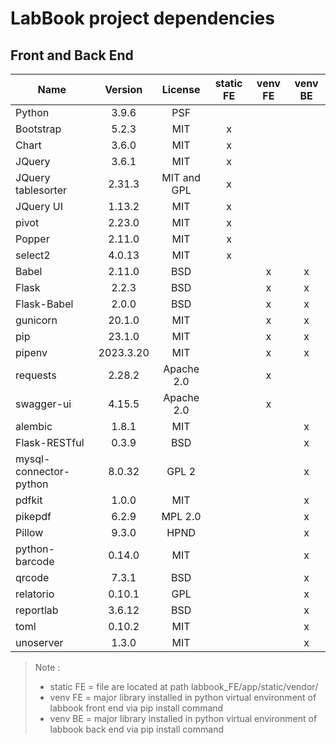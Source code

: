 # LabBook project dependencies
## Front and Back End
| Name                    | Version   | License      | static FE | venv FE | venv BE |
|-------------------------|:---------:|:------------:|:---------:|:-------:|:-------:|
| Python                  | 3.9.6     | PSF          |           |         |         |
| Bootstrap               | 5.2.3     | MIT          | x         |         |         |
| Chart                   | 3.6.0     | MIT          | x         |         |         |
| JQuery                  | 3.6.1     | MIT          | x         |         |         |
| JQuery tablesorter      | 2.31.3    | MIT and GPL  | x         |         |         |
| JQuery UI               | 1.13.2    | MIT          | x         |         |         |
| pivot                   | 2.23.0    | MIT          | x         |         |         |
| Popper                  | 2.11.0    | MIT          | x         |         |         |
| select2                 | 4.0.13    | MIT          | x         |         |         |
| Babel                   | 2.11.0    | BSD          |           | x       | x       |
| Flask                   | 2.2.3     | BSD          |           | x       | x       |
| Flask-Babel             | 2.0.0     | BSD          |           | x       | x       |
| gunicorn                | 20.1.0    | MIT          |           | x       | x       |
| pip                     | 23.1.0    | MIT          |           | x       | x       |
| pipenv                  | 2023.3.20 | MIT          |           | x       | x       |
| requests                | 2.28.2    | Apache 2.0   |           | x       |         |
| swagger-ui              | 4.15.5    | Apache 2.0   |           | x       |         |
| alembic                 | 1.8.1     | MIT          |           |         | x       |
| Flask-RESTful           | 0.3.9     | BSD          |           |         | x       |
| mysql-connector-python  | 8.0.32    | GPL 2        |           |         | x       |
| pdfkit                  | 1.0.0     | MIT          |           |         | x       |
| pikepdf                 | 6.2.9     | MPL 2.0      |           |         | x       |
| Pillow                  | 9.3.0     | HPND         |           |         | x       |
| python-barcode          | 0.14.0    | MIT          |           |         | x       |
| qrcode                  | 7.3.1     | BSD          |           |         | x       |
| relatorio               | 0.10.1    | GPL          |           |         | x       |
| reportlab               | 3.6.12    | BSD          |           |         | x       |
| toml                    | 0.10.2    | MIT          |           |         | x       |
| unoserver               | 1.3.0     | MIT          |           |         | x       |

> Note :
>
> - static FE = file are located at path labbook_FE/app/static/vendor/
> - venv FE = major library installed in python virtual environment of labbook front end via pip install command
> - venv BE = major library installed in python virtual environment of labbook back end via pip install command
